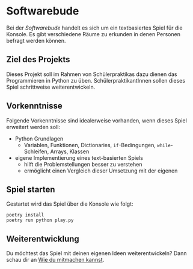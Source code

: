 # Softwarebude
Bei der _Softwarebude_ handelt es sich um ein textbasiertes Spiel für die Konsole.
Es gibt verschiedene Räume zu erkunden in denen Personen befragt werden können.

## Ziel des Projekts
Dieses Projekt soll im Rahmen von Schülerpraktikas dazu dienen das Programmieren in Python zu üben.
SchülerpraktikantInnen sollen dieses Spiel schrittweise weiterentwickeln.

## Vorkenntnisse
Folgende Vorkenntnisse sind idealerweise vorhanden, wenn dieses Spiel erweitert werden soll:

- Python Grundlagen
    - Variablen, Funktionen, Dictionaries, `if`-Bedingungen, `while`-Schleifen, Arrays, Klassen
- eigene Implementierung eines text-basierten Spiels
    - hilft die Problemstellungen besser zu verstehen
    - ermöglicht einen Vergleich dieser Umsetzung mit der eigenen

## Spiel starten
Gestartet wird das Spiel über die Konsole wie folgt:
```
poetry install
poetry run python play.py
```

## Weiterentwicklung
Du möchtest das Spiel mit deinen eigenen Ideen weiterentwickeln?
Dann schau dir an [Wie du mitmachen kannst](CONTRIBUTING.adoc).

